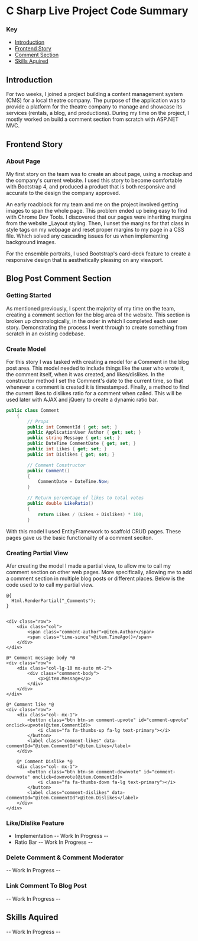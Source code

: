 # C Sharp Live Project Code Summary

### Key
* [Introduction]()
* [Frontend Story]()
* [Comment Section]()
* [Skills Aquired]()


## Introduction
For two weeks, I joined a project building a content management system (CMS) for a local theatre company. The purpose of the application was to provide a platform for the theatre company to manage and showcase its services (rentals, a blog, and productions). During my time on the project, I mostly worked on build a comment section from scratch with ASP.NET MVC. 
 
 ## Frontend Story
 ### About Page
 My first story on the team was to create an about page, using a mockup and the company's current website. I used this story to become comfortable with Bootstrap 4, and produced a product that is both responsive and accurate to the design the company approved.
  
  An early roadblock for my team and me on the project involved getting images to span the whole page. This problem ended up being easy to find with Chrome Dev Tools. I discovered that our pages were inheriting margins from the website _Layout styling. Then, I  unset the margins for that class in style tags on my webpage and reset proper margins to my page in a CSS file. Which solved any cascading issues for us when implementing background images.
  
  For the ensemble portraits, I used Bootstrap's card-deck feature to create a responsive design that is aesthetically pleasing on any viewport.
 
 ## Blog Post Comment Section
 ### Getting Started
 As mentioned previously, I spent the majority of my time on the team, creating a comment section for the blog area of the website. This section is broken up chronologically, in the order in which I completed each user story.  Demonstrating the process I went through to create something from scratch in an existing codebase.
 
 ### Create Model
 For this story I was tasked with creating a model for a Comment in the blog post area. This model needed to include things like the user who wrote it, the comment itself, when it was created, and likes/dislikes. In the constructor method I set the Comment's date to the current time, so that whenever a comment is created it is timestamped. Finally, a method to find the current likes to dislikes ratio for a comment when called. This will be used later with AJAX and jQuery to create a dynamic ratio bar.
 
 ```c#
 public class Comment
     {
         // Props
         public int CommentId { get; set; }
         public ApplicationUser Author { get; set; }
         public string Message { get; set; }
         public DateTime CommentDate { get; set; }
         public int Likes { get; set; }
         public int Dislikes { get; set; }

         // Comment Constructor
         public Comment()
         {
             CommentDate = DateTime.Now;
         }

         // Return percentage of likes to total votes
         public double LikeRatio()
         {
             return Likes / (Likes + Dislikes) * 100;
         }
 ```
 
 With this model I used EntityFramework to scaffold CRUD pages. These pages gave us the basic functionailty of a comment seciton. 
 
 ### Creating Partial View
 Afer creating the model I made a partial view, to allow me to call my comment section on other web pages. More specifically, allowing me to add a comment section in multiple blog posts or different places. Below is the code used to to call my partial view. 
 
 ```html+razor
 @{ 
   Html.RenderPartial("_Comments");
 }
 ```
 
 ```html+razor

 <div class="row">
     <div class="col">
         <span class="comment-author">@item.Author</span>
         <span class="time-since">@item.TimeAgo()</span>
     </div>
 </div>

 @* Comment message body *@
 <div class="row">
     <div class="col-lg-10 mx-auto mt-2">
         <div class="commment-body">
             <p>@item.Message</p>
         </div>
     </div>
 </div>

 @* Comment like *@
 <div class="row">
     <div class="col- mx-1">
         <button class="btn btn-sm comment-upvote" id="comment-upvote" onclick=upvote(@item.CommentId)>
             <i class="fa fa-thumbs-up fa-lg text-primary"></i>
         </button>
         <label class="comment-likes" data-commentId="@item.CommentId">@item.Likes</label>
     </div>

     @* Comment Dislike *@
     <div class="col- mx-1">
         <button class="btn btn-sm comment-downvote" id="comment-downvote" onclick=downvote(@item.CommentId)>
             <i class="fa fa-thumbs-down fa-lg text-primary"></i>
         </button>
         <label class="comment-dislikes" data-commentId="@item.CommentId">@item.Dislikes</label>
     </div>
 </div>
 ```
 ### Like/Dislike Feature
 * Implementation
 -- Work In Progress --
 * Ratio Bar
 -- Work In Progress --
 ### Delete Comment & Comment Moderator
  -- Work In Progress --
 ### Link Comment To Blog Post 
  -- Work In Progress --
 ## Skills Aquired
  -- Work In Progress --
 
